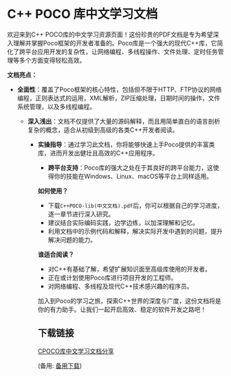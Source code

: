 # C++ POCO 库中文学习文档

欢迎来到C++ POCO库的中文学习资源页面！这份珍贵的PDF文档是专为希望深入理解并掌握Poco框架的开发者准备的。Poco库是一个强大的现代C++库，它简化了跨平台应用开发的复杂性，让网络编程、多线程操作、文件处理、定时任务管理等多个方面变得轻松高效。

**文档亮点：**
- **全面性**：覆盖了Poco框架的核心特性，包括但不限于HTTP、FTP协议的网络编程，正则表达式的运用，XML解析，ZIP压缩处理，日期时间的操作，文件系统管理，以及多线程编程。

  - **深入浅出**：文档不仅提供了大量的源码解释，而且用简单直白的语言剖析复杂的概念，适合从初级到高级的各类C++开发者阅读。

    - **实操指导**：通过学习此文档，你将能够快速上手Poco提供的丰富类库，进而开发出健壮且高效的C++应用程序。

      - **跨平台支持**：Poco库的强大之处在于其良好的跨平台能力，这使得你的技能在Windows、Linux、macOS等平台上同样适用。

      **如何使用？**
      - 下载`C++POCO-lib(中文文档).pdf`后，你可以根据自己的学习进度，逐一章节进行深入研究。
      - 建议结合实际编码实践，边学边练，以加深理解和记忆。
      - 利用文档中的示例代码和解释，解决实际开发中遇到的问题，提升解决问题的能力。

      **谁适合阅读？**
      - 对C++有基础了解，希望扩展知识面至高级库使用的开发者。
      - 正在或计划使用Poco库进行项目开发的工程师。
      - 对网络编程、多线程及现代C++技术感兴趣的程序员。

      加入到Poco的学习之旅，探索C++世界的深度与广度，这份文档将是你的有力助手。让我们一起开启高效、稳定的软件开发之路吧！

      ## 下载链接
      [CPOCO库中文学习文档分享](https://pan.quark.cn/s/f649c1809226) 

      (备用: [备用下载](https://pan.baidu.com/s/15ORXuVM4egf_xzcpaWDO6A?pwd=1234))
